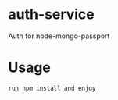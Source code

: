 # auth-service
Auth for node-mongo-passport

# Usage

```Add your  .env file which contains the DATABASE connections link, your JWT_SECRET(this can be anything)
run npm install and enjoy

```


